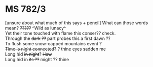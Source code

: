 # MS 782/3

[unsure about what much of this says + pencil]
What can those words mean? ~~?????~~ ^Wild as lunacy^ \
Yet their tone touched with flame this conser?? check. \
Through the ~~dark~~ ~~??~~ part probes this a first dawn ?? \
To flush some snow-capped mountains event ? \
~~Time is night connected?~~ ? thine eyes sadden me \
Long hid ~~in night~~? ~~How~~ \
Long hid in ~~its ??~~ might ?? thine 
